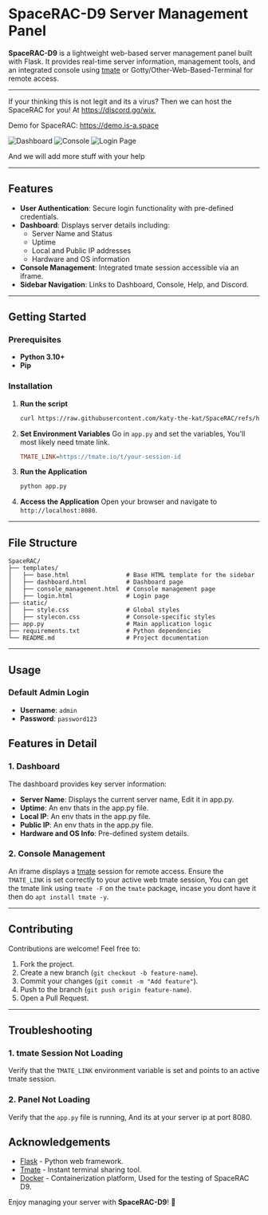 # SpaceRAC-D9 Server Management Panel

**SpaceRAC-D9** is a lightweight web-based server management panel built with Flask. It provides real-time server information, management tools, and an integrated console using [tmate](https://tmate.io/) or Gotty/Other-Web-Based-Terminal for remote access. 

--- 

If your thinking this is not legit and its a virus? Then we can host the SpaceRAC for you! At https://discord.gg/wix,

Demo for SpaceRAC: https://demo.is-a.space

![Dashboard](https://github.com/user-attachments/assets/4c486679-1bf1-453e-aa4d-f4eccb27e1c1)
![Console](https://github.com/user-attachments/assets/8d2c5752-d3c4-4b6e-bbab-233da1ffd7e0)
![Login Page](https://github.com/user-attachments/assets/434f6929-4dc2-4451-bc32-5f5784856cb0)

And we will add more stuff with your help

---

## Features
- **User Authentication**: Secure login functionality with pre-defined credentials.
- **Dashboard**: Displays server details including:
  - Server Name and Status
  - Uptime
  - Local and Public IP addresses
  - Hardware and OS information
- **Console Management**: Integrated tmate session accessible via an iframe.
- **Sidebar Navigation**: Links to Dashboard, Console, Help, and Discord.

---

## Getting Started

### Prerequisites
- **Python 3.10+**
- **Pip**

### Installation

1. **Run the script**
   ```bash
   curl https://raw.githubusercontent.com/katy-the-kat/SpaceRAC/refs/heads/main/install.sh | bash
   ```

3. **Set Environment Variables**
   Go in `app.py` and set the variables, You'll most likely need tmate link.
   ```ini
   TMATE_LINK=https://tmate.io/t/your-session-id
   ```

4. **Run the Application**
   ```bash
   python app.py
   ```

5. **Access the Application**
   Open your browser and navigate to `http://localhost:8080`.

---

## File Structure

```
SpaceRAC/
├── templates/
│   ├── base.html                # Base HTML template for the sidebar
│   ├── dashboard.html           # Dashboard page
│   ├── console_management.html  # Console management page
│   ├── login.html               # Login page
├── static/
│   ├── style.css                # Global styles
│   ├── stylecon.css             # Console-specific styles
├── app.py                       # Main application logic
├── requirements.txt             # Python dependencies
└── README.md                    # Project documentation
```

---

## Usage

### Default Admin Login
- **Username**: `admin`
- **Password**: `password123`

## Features in Detail

### 1. Dashboard
The dashboard provides key server information:
- **Server Name**: Displays the current server name, Edit it in app.py.
- **Uptime**: An env thats in the app.py file.
- **Local IP**: An env thats in the app.py file.
- **Public IP**: An env thats in the app.py file.
- **Hardware and OS Info**: Pre-defined system details.

### 2. Console Management
An iframe displays a [tmate](https://tmate.io/) session for remote access. Ensure the `TMATE_LINK` is set correctly to your active web tmate session, You can get the tmate link using `tmate -F` on the `tmate` package, incase you dont have it then do `apt install tmate -y`.

---

## Contributing
Contributions are welcome! Feel free to:
1. Fork the project.
2. Create a new branch (`git checkout -b feature-name`).
3. Commit your changes (`git commit -m "Add feature"`).
4. Push to the branch (`git push origin feature-name`).
5. Open a Pull Request.

---

## Troubleshooting

### 1. tmate Session Not Loading
Verify that the `TMATE_LINK` environment variable is set and points to an active tmate session.

### 2. Panel Not Loading
Verify that the `app.py` file is running, And its at your server ip at port 8080.


## Acknowledgements
- [Flask](https://flask.palletsprojects.com/) - Python web framework.
- [Tmate](https://tmate.io/) - Instant terminal sharing tool.
- [Docker](https://www.docker.com/) - Containerization platform, Used for the testing of SpaceRAC D9.

Enjoy managing your server with **SpaceRAC-D9**! 🎉
